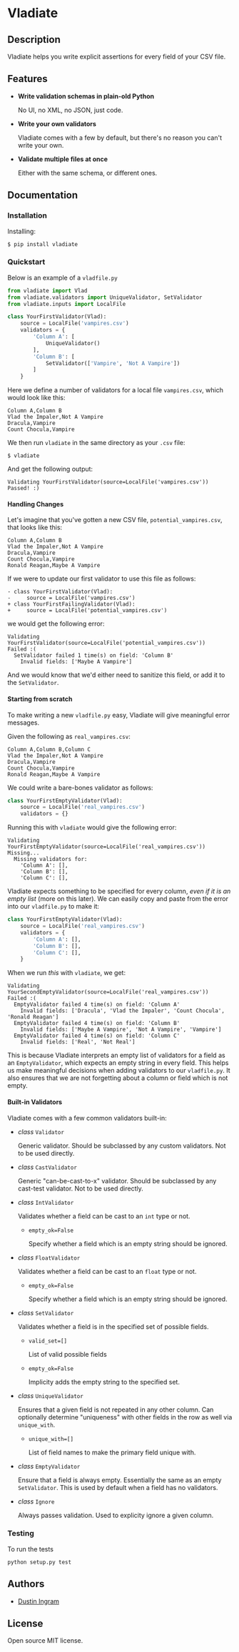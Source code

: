 # Vladiate

## Description
Vladiate helps you write explicit assertions for every field of your CSV file.

## Features
* **Write validation schemas in plain-old Python**

  No UI, no XML, no JSON, just code.

* **Write your own validators**

  Vladiate comes with a few by default, but there's no reason you can't write
  your own.

* **Validate multiple files at once**

  Either with the same schema, or different ones.

## Documentation
### Installation
Installing:

    $ pip install vladiate

### Quickstart
Below is an example of a `vladfile.py`

```python
from vladiate import Vlad
from vladiate.validators import UniqueValidator, SetValidator
from vladiate.inputs import LocalFile

class YourFirstValidator(Vlad):
    source = LocalFile('vampires.csv')
    validators = {
        'Column A': [
            UniqueValidator()
        ],
        'Column B': [
            SetValidator(['Vampire', 'Not A Vampire'])
        ]
    }
```

Here we define a number of validators for a local file `vampires.csv`,
which would look like this:

    Column A,Column B
    Vlad the Impaler,Not A Vampire
    Dracula,Vampire
    Count Chocula,Vampire

We then run `vladiate` in the same directory as your `.csv` file:

    $ vladiate

And get the following output:

    Validating YourFirstValidator(source=LocalFile('vampires.csv'))
    Passed! :)

#### Handling Changes
Let's imagine that you've gotten a new CSV file, `potential_vampires.csv`, that
looks like this:

    Column A,Column B
    Vlad the Impaler,Not A Vampire
    Dracula,Vampire
    Count Chocula,Vampire
    Ronald Reagan,Maybe A Vampire

If we were to update our first validator to use this file as follows:

    - class YourFirstValidator(Vlad):
    -     source = LocalFile('vampires.csv')
    + class YourFirstFailingValidator(Vlad):
    +     source = LocalFile('potential_vampires.csv')

we would get the following error:

    Validating YourFirstValidator(source=LocalFile('potential_vampires.csv'))
    Failed :(
      SetValidator failed 1 time(s) on field: 'Column B'
        Invalid fields: ['Maybe A Vampire']

And we would know that we'd either need to sanitize this field, or add it to the
`SetValidator`.

#### Starting from scratch
To make writing a new `vladfile.py` easy, Vladiate will give meaningful error
messages.

Given the following as `real_vampires.csv`:

    Column A,Column B,Column C
    Vlad the Impaler,Not A Vampire
    Dracula,Vampire
    Count Chocula,Vampire
    Ronald Reagan,Maybe A Vampire

We could write a bare-bones validator as follows:

```python
class YourFirstEmptyValidator(Vlad):
    source = LocalFile('real_vampires.csv')
    validators = {}
```

Running this with `vladiate` would give the following error:

    Validating YourFirstEmptyValidator(source=LocalFile('real_vampires.csv'))
    Missing...
      Missing validators for:
        'Column A': [],
        'Column B': [],
        'Column C': [],

Vladiate expects something to be specified for every column, *even if it is an
empty list* (more on this later). We can easily copy and paste from the error
into our `vladfile.py` to make it:

```python
class YourFirstEmptyValidator(Vlad):
    source = LocalFile('real_vampires.csv')
    validators = {
        'Column A': [],
        'Column B': [],
        'Column C': [],
    }
```

When we run _this_ with `vladiate`, we get:

    Validating YourSecondEmptyValidator(source=LocalFile('real_vampires.csv'))
    Failed :(
      EmptyValidator failed 4 time(s) on field: 'Column A'
        Invalid fields: ['Dracula', 'Vlad the Impaler', 'Count Chocula', 'Ronald Reagan']
      EmptyValidator failed 4 time(s) on field: 'Column B'
        Invalid fields: ['Maybe A Vampire', 'Not A Vampire', 'Vampire']
      EmptyValidator failed 4 time(s) on field: 'Column C'
        Invalid fields: ['Real', 'Not Real']

This is because Vladiate interprets an empty list of validators for a field as
an `EmptyValidator`, which expects an empty string in every field. This helps us
make meaningful decisions when adding validators to our `vladfile.py`. It also
ensures that we are not forgetting about a column or field which is not empty.

#### Built-in Validators
Vladiate comes with a few common validators built-in:

* _class_ `Validator`

  Generic validator. Should be subclassed by any custom validators. Not to be
  used directly.

* _class_ `CastValidator`

  Generic "can-be-cast-to-x" validator. Should be subclassed by any cast-test
  validator. Not to be used directly.

* _class_ `IntValidator`

  Validates whether a field can be cast to an `int` type or not.

  * `empty_ok=False`

    Specify whether a field which is an empty string should be ignored.

* _class_ `FloatValidator`

  Validates whether a field can be cast to an `float` type or not.

  * `empty_ok=False`

    Specify whether a field which is an empty string should be ignored.

* _class_ `SetValidator`

  Validates whether a field is in the specified set of possible fields.

  * `valid_set=[]`

    List of valid possible fields

  * `empty_ok=False`

    Implicity adds the empty string to the specified set.

* _class_ `UniqueValidator`

  Ensures that a given field is not repeated in any other column. Can
  optionally determine "uniqueness" with other fields in the row as well via
  `unique_with`.

  * `unique_with=[]`

    List of field names to make the primary field unique with.

* _class_ `EmptyValidator`

  Ensure that a field is always empty. Essentially the same as an empty
  `SetValidator`. This is used by default when a field has no validators.

* _class_ `Ignore`

  Always passes validation. Used to explicity ignore a given column.

### Testing
To run the tests

    python setup.py test

## Authors
* [Dustin Ingram](https://github.com/di)

## License
Open source MIT license.
